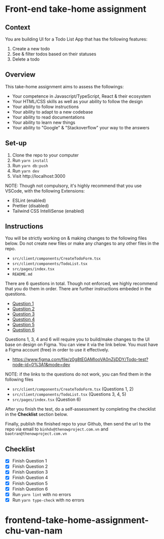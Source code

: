 # Front-end take-home assignment

## Context

You are building UI for a Todo List App that has the following features:

1. Create a new todo
2. See & filter todos based on their statuses
3. Delete a todo

## Overview

This take-home assignment aims to assess the followings:

- Your competence in Javascript/TypeScript, React & their ecosystem
- Your HTML/CSS skills as well as your ability to follow the design
- Your ability to follow instructions
- Your ability to adapt to a new codebase
- Your ability to read documentations
- Your ability to learn new things
- Your ability to "Google" & "Stackoverflow" your way to the answers

## Set-up

1. Clone the repo to your computer
2. Run `yarn install`
3. Run `yarn db:push`
4. Run `yarn dev`
5. Visit http://localhost:3000

NOTE: Though not compulsory, it's highly recommend that you use VSCode, with
the following Extensions:

- ESLint (enabled)
- Prettier (disabled)
- Tailwind CSS IntelliSense (enabled)

## Instructions

You will be strictly working on & making changes to the following files below.
Do not create new files or make any changes to any other files in the repo.

- `src/client/components/CreateTodoForm.tsx`
- `src/client/components/TodoList.tsx`
- `src/pages/index.tsx`
- `README.md`

There are 6 questions in total. Though not enforced, we highly recommend that
you do them in order. There are further instructions embeded in the questions.

- [Question 1](https://github.com/TheNowProject/frontend-take-home-assignment/blob/main/src/client/components/CreateTodoForm.tsx#L6)
- [Question 2](https://github.com/TheNowProject/frontend-take-home-assignment/blob/main/src/client/components/CreateTodoForm.tsx#L20)
- [Question 3](https://github.com/TheNowProject/frontend-take-home-assignment/blob/main/src/client/components/TodoList.tsx#L8)
- [Question 4](https://github.com/TheNowProject/frontend-take-home-assignment/blob/main/src/client/components/TodoList.tsx#L39)
- [Question 5](https://github.com/TheNowProject/frontend-take-home-assignment/blob/main/src/client/components/TodoList.tsx#L58)
- [Question 6](https://github.com/TheNowProject/frontend-take-home-assignment/blob/main/src/pages/index.tsx#L5)

Questions 1, 3, 4 and 6 will require you to build/make changes to the UI base on
design on Figma. You can view it via the link below. You must have a Figma
account (free) in order to use it effectively.

- https://www.figma.com/file/z0g8tEGAMIooVA0nZjjDDY/Todo-test?node-id=0%3A1&mode=dev

NOTE: if the links to the questions do not work, you can find them in the
following files

- `src/client/components/CreateTodoForm.tsx` (Questions 1, 2)
- `src/client/components/TodoList.tsx` (Questions 3, 4, 5)
- `src/pages/index.tsx` (Question 6)

After you finish the test, do a self-assessment by completing the checklist
in the **Checklist** section below.

Finally, publish the finished repo to your Github, then send the url
to the repo via email to `binhdv@thenowproject.com.vn` and
`baotran@thenowproject.com.vn`

## Checklist

- [x] Finish Question 1
- [x] Finish Question 2
- [x] Finish Question 3
- [x] Finish Question 4
- [x] Finish Question 5
- [x] Finish Question 6
- [x] Run `yarn lint` with no errors
- [x] Run `yarn type-check` with no errors

# frontend-take-home-assignment-chu-van-nam
